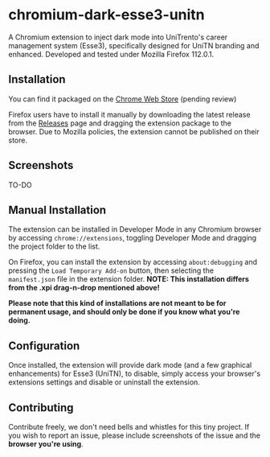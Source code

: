 # chromium-dark-esse3-unitn

A Chromium extension to inject dark mode into UniTrento's career management system (Esse3), specifically designed for UniTN branding and enhanced. Developed and tested under Mozilla Firefox 112.0.1.

## Installation

You can find it packaged on the [Chrome Web Store]() (pending review)

Firefox users have to install it manually by downloading the latest release from the [Releases](https://github.com/deme3/chromium-dark-esse3-unitn/releases) page and dragging the extension package to the browser. Due to Mozilla policies, the extension cannot be published on their store.

## Screenshots

TO-DO

## Manual Installation

The extension can be installed in Developer Mode in any Chromium browser by accessing `chrome://extensions`, toggling Developer Mode and dragging the project folder to the list.

On Firefox, you can install the extension by accessing `about:debugging` and pressing the `Load Temporary Add-on` button, then selecting the `manifest.json` file in the extension folder. **NOTE: This installation differs from the .xpi drag-n-drop mentioned above!**

**Please note that this kind of installations are not meant to be for permanent usage, and should only be done if you know what you're doing.**

## Configuration

Once installed, the extension will provide dark mode (and a few graphical enhancements) for Esse3 (UniTN), to disable, simply access your browser's extensions settings and disable or uninstall the extension.

## Contributing

Contribute freely, we don't need bells and whistles for this tiny project. If you wish to report an issue, please include screenshots of the issue and the **browser you're using**.
